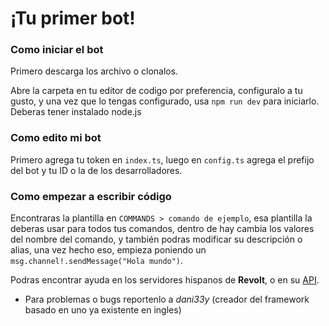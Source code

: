 # ¡Tu primer bot!

### Como iniciar el bot

Primero descarga los archivo o clonalos.

Abre la carpeta en tu editor de codigo por preferencia, configuralo a tu gusto, y una vez que lo tengas configurado, usa ``npm run dev`` para iniciarlo.
Deberas tener instalado node.js

### Como edito mi bot

Primero agrega tu token en ``index.ts``, luego en ``config.ts`` agrega el prefijo del bot y tu ID o la de los desarrolladores. 

### Como empezar a escribir código

Encontraras la plantilla en ``COMMANDS > comando de ejemplo``, esa plantilla la deberas usar para todos tus comandos, dentro de hay cambia los valores del nombre del comando, y también podras modificar su descripción o alias, una vez hecho eso, empieza poniendo un ``msg.channel!.sendMessage("Hola mundo")``.

Podras encontrar ayuda en los servidores hispanos de **Revolt**, o en su [API](https://revolt.js.org/index.html).

* Para problemas o bugs reportenlo a *dani33y* (creador del framework basado en uno ya existente en ingles)

